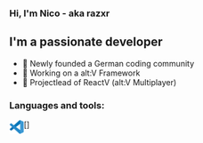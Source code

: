 ### Hi, I'm Nico - aka razxr

## I'm a passionate developer
- 📌 Newly founded a German coding community
- 🔨 Working on a alt:V Framework
- 🔱 Projectlead of ReactV (alt:V Multiplayer)

### Languages and tools:

[<img align="left" alt="Visual Studio Code" width="26px" src="https://github.com/devicons/devicon/blob/master/icons/vscode/vscode-original.svg" />]